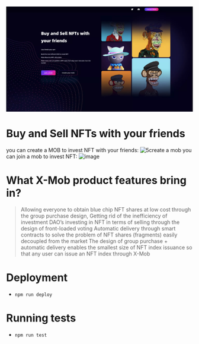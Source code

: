 ![](./xmob.png)

# Buy and Sell NFTs with your friends
you can create a MOB to invest NFT with your friends:
![5create a mob](https://user-images.githubusercontent.com/47583564/170903279-a0779d8b-335d-4e38-a3d8-c25e75c722c9.png)
you can join a mob to invest NFT:
![image](https://user-images.githubusercontent.com/47583564/170903677-c88163e0-5f4d-42cf-a11e-04ac92dec02e.png)


# What X-Mob product features bring in?

> Allowing everyone to obtain blue chip NFT shares at low cost through the group purchase design,
> Getting rid of the inefficiency of investment DAO’s investing in NFT in terms of selling through the design of front-loaded voting
> Automatic delivery through smart contracts to solve the problem of NFT shares (fragments) easily decoupled from the market
> The design of group purchase + automatic delivery enables the smallest size of NFT index issuance so that any user can issue an NFT index through X-Mob

# Deployment
* `npm run deploy` 

# Running tests
* `npm run test`
